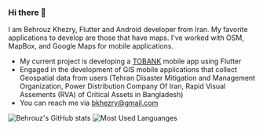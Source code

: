 ### Hi there 👋

I am Behrouz Khezry, Flutter and Android developer from Iran.
My favorite applications to develop are those that have maps. I've worked with OSM, MapBox, and Google Maps for mobile applications.

- My current project is developing a [TOBANK](https://tobank.ir) mobile app using Flutter
- Engaged in the development of GIS mobile applications that collect Geospatial data from users
(Tehran Disaster Mitigation and Management Organization, Power Distribution Company Of Iran, Rapid Visual Assements (RVA) of Critical Assets in Bangladesh)
- You can reach me via bkhezry@gmail.com


![Behrouz's GitHub stats](https://github-readme-stats.vercel.app/api?username=bkhezry&include_all_commits=true&show_icons=true&theme=tokyonight)
![Most Used Languanges](https://github-readme-stats.vercel.app/api/top-langs/?username=bkhezry&layout=compact&langs_count=7&theme=tokyonight)
